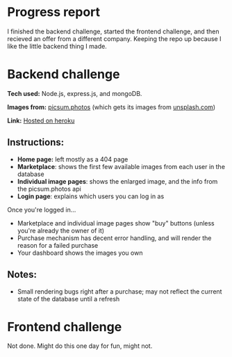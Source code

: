 # Progress report
I finished the backend challenge, started the frontend challenge, and then recieved an offer from a different company. Keeping the repo up because I like the little backend thing I made. 

# Backend challenge
**Tech used:**
Node.js, express.js, and mongoDB.

**Images from:** [picsum.photos](https://picsum.photos/) (which gets its images from [unsplash.com](https://unsplash.com/))

**Link:** [Hosted on heroku](https://shopify-2021s-backend.herokuapp.com/login)

## Instructions:
- **Home page:** left mostly as a 404 page
- **Marketplace**: shows the first few available images from each user in the database
- **Individual image pages**: shows the enlarged image, and the info from the picsum.photos api
- **Login page**: explains which users you can log in as

Once you're logged in...
- Marketplace and individual image pages show "buy" buttons (unless you're already the owner of it)
- Purchase mechanism has decent error handling, and will render the reason for a failed purchase
- Your dashboard shows the images you own

## Notes:
- Small rendering bugs right after a purchase; may not reflect the current state of the database until a refresh

# Frontend challenge
Not done. Might do this one day for fun, might not.
